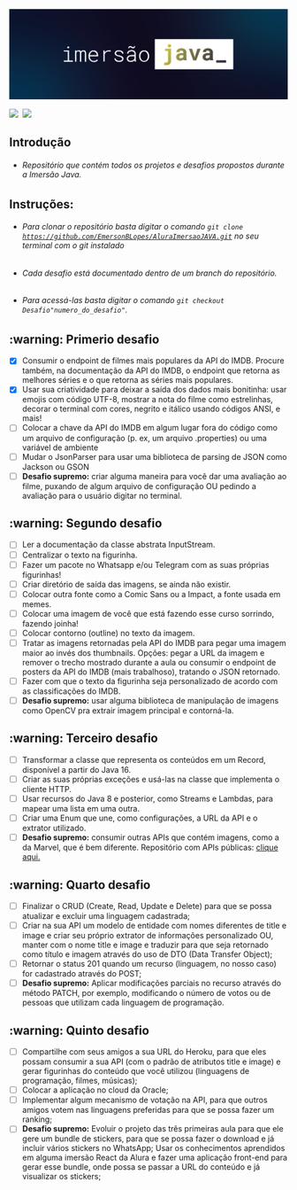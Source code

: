 <img src="/readme/logo.png" alt="Logo da imersão java"/>

![](http://img.shields.io/static/v1?label=STATUS&message=EM%20DESENVOLVIMENTO&color=GREEN&style=for-the-badge)&nbsp;&nbsp;[![](https://img.shields.io/badge/LinkedIn-0077B5?style=for-the-badge&logo=linkedin&logoColor=white)](https://www.linkedin.com/in/emersonbasiliolopes/)
 
 ## Introdução
- ###### Repositório que contém todos os projetos e desafios propostos durante a Imersão  Java.

 ## Instruções:
- ###### Para clonar o repositório basta digitar o comando <code>git clone https://github.com/EmersonBLopes/AluraImersaoJAVA.git</code> no seu terminal com o git instalado
- ###### Cada desafio está documentado dentro de um branch do repositório.
- ###### Para acessá-las basta digitar o comando <code>git checkout Desafio"numero_do_desafio"</code>.

<h2> :warning: Primerio desafio</h2>

  - [x] Consumir o endpoint de filmes mais populares da API do IMDB. Procure também, na documentação da API do IMDB, o endpoint que retorna as melhores séries e o que retorna as séries mais populares.  
  - [x] Usar sua criatividade para deixar a saída dos dados mais bonitinha: usar emojis com código UTF-8, mostrar a nota do filme como estrelinhas, decorar o terminal com cores, negrito e itálico usando códigos ANSI, e mais!
  - [ ] Colocar a chave da API do IMDB em algum lugar fora do código como um arquivo de configuração (p. ex, um arquivo .properties) ou uma variável de ambiente
  - [ ] Mudar o JsonParser para usar uma biblioteca de parsing de JSON como Jackson ou GSON
  - [ ] **Desafio supremo:** criar alguma maneira para você dar uma avaliação ao filme, puxando de algum arquivo de configuração OU pedindo a avaliação para o usuário digitar no terminal.

<h2> :warning: Segundo desafio</h2>

  - [ ] Ler a documentação da classe abstrata InputStream.
  - [ ] Centralizar o texto na figurinha.
  - [ ] Fazer um pacote no Whatsapp e/ou Telegram com as suas próprias figurinhas!
  - [ ] Criar diretório de saída das imagens, se ainda não existir.
  - [ ] Colocar outra fonte como a Comic Sans ou a Impact, a fonte usada em memes.
  - [ ] Colocar uma imagem de você que está fazendo esse curso sorrindo, fazendo joinha!
  - [ ] Colocar contorno (outline) no texto da imagem.
  - [ ] Tratar as imagens retornadas pela API do IMDB para pegar uma imagem maior ao invés dos thumbnails. Opções: pegar a URL da imagem e remover o trecho mostrado durante a aula ou consumir o endpoint de posters da API do IMDB (mais trabalhoso), tratando o JSON retornado.
  - [ ] Fazer com que o texto da figurinha seja personalizado de acordo com as classificações do IMDB.
  - [ ] **Desafio supremo:** usar alguma biblioteca de manipulação de imagens como OpenCV pra extrair imagem principal e contorná-la.

<h2> :warning: Terceiro desafio</h2>

  - [ ] Transformar a classe que representa os conteúdos em um Record, disponível a partir do Java 16.
  - [ ] Criar as suas próprias exceções e usá-las na classe que implementa o cliente HTTP.
  - [ ] Usar recursos do Java 8 e posterior, como Streams e Lambdas, para mapear uma lista em uma outra.
  - [ ] Criar uma Enum que une, como configurações, a URL da API e o extrator utilizado.
  - [ ] **Desafio supremo:** consumir outras APIs que contém imagens, como a da Marvel, que é bem diferente. Repositório com APIs públicas: [clique aqui.](https://github.com/public-apis/public-apis)

<h2> :warning: Quarto desafio</h2>

  - [ ] Finalizar o CRUD (Create, Read, Update e Delete) para que se possa atualizar e excluir uma linguagem cadastrada;
  - [ ] Criar na sua API um modelo de entidade com nomes diferentes de title e image e criar seu próprio extrator de informações personalizado OU, manter com o nome title e image e traduzir para que seja retornado como título e imagem através do uso de DTO (Data Transfer Object);
  - [ ] Retornar o status 201 quando um recurso (linguagem, no nosso caso) for cadastrado através do POST;
  - [ ] **Desafio supremo:** Aplicar modificações parciais no recurso através do método PATCH, por exemplo, modificando o número de votos ou de pessoas que utilizam cada linguagem de programação.

<h2> :warning: Quinto desafio</h2>

  - [ ] Compartilhe com seus amigos a sua URL do Heroku, para que eles possam consumir a sua API (com o padrão de atributos title e image) e gerar figurinhas do conteúdo que você utilizou (linguagens de programação, filmes, músicas);
  - [ ] Colocar a aplicação no cloud da Oracle;
  - [ ] Implementar algum mecanismo de votação na API, para que outros amigos votem nas linguagens preferidas para que se possa fazer um ranking;
  - [ ] **Desafio supremo:** Evoluir o projeto das três primeiras aula para que ele gere um bundle de stickers, para que se possa fazer o download e já incluir vários stickers no WhatsApp; Usar os conhecimentos aprendidos em alguma imersão React da Alura e fazer uma aplicação front-end para gerar esse bundle, onde possa se passar a URL do conteúdo e já visualizar os stickers;
